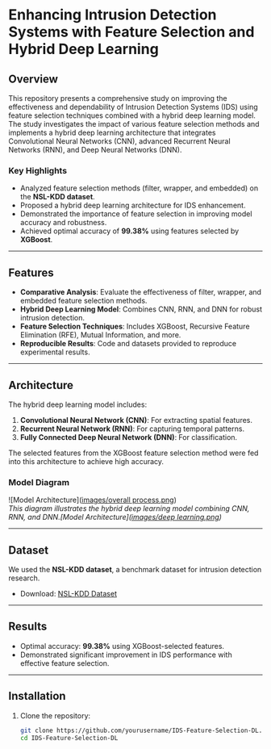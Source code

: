 # **Enhancing Intrusion Detection Systems with Feature Selection and Hybrid Deep Learning**

## **Overview**
This repository presents a comprehensive study on improving the effectiveness and dependability of Intrusion Detection Systems (IDS) using feature selection techniques combined with a hybrid deep learning model. The study investigates the impact of various feature selection methods and implements a hybrid deep learning architecture that integrates Convolutional Neural Networks (CNN), advanced Recurrent Neural Networks (RNN), and Deep Neural Networks (DNN).  

### **Key Highlights**  
- Analyzed feature selection methods (filter, wrapper, and embedded) on the **NSL-KDD dataset**.  
- Proposed a hybrid deep learning architecture for IDS enhancement.  
- Demonstrated the importance of feature selection in improving model accuracy and robustness.  
- Achieved optimal accuracy of **99.38%** using features selected by **XGBoost**.

---

## **Features**  
- **Comparative Analysis**: Evaluate the effectiveness of filter, wrapper, and embedded feature selection methods.  
- **Hybrid Deep Learning Model**: Combines CNN, RNN, and DNN for robust intrusion detection.  
- **Feature Selection Techniques**: Includes XGBoost, Recursive Feature Elimination (RFE), Mutual Information, and more.  
- **Reproducible Results**: Code and datasets provided to reproduce experimental results.  

---

## **Architecture**

The hybrid deep learning model includes:  
1. **Convolutional Neural Network (CNN)**: For extracting spatial features.  
2. **Recurrent Neural Network (RNN)**: For capturing temporal patterns.  
3. **Fully Connected Deep Neural Network (DNN)**: For classification.  

The selected features from the XGBoost feature selection method were fed into this architecture to achieve high accuracy.  

### **Model Diagram**  
![Model Architecture]([images/overall process.png](https://github.com/Siminatrisha/Intrusion-Detection-System-ICCIT-2024-/blob/main/overall%20process.PNG))  
*This diagram illustrates the hybrid deep learning model combining CNN, RNN, and DNN.[Model Architecture]([images/deep learning.png](https://github.com/Siminatrisha/Intrusion-Detection-System-ICCIT-2024-/blob/main/overall%20process.PNG))*

---

## **Dataset**  
We used the **NSL-KDD dataset**, a benchmark dataset for intrusion detection research.  
- Download: [NSL-KDD Dataset](https://www.unb.ca/cic/datasets/nsl.html)  

---

## **Results**  
- Optimal accuracy: **99.38%** using XGBoost-selected features.  
- Demonstrated significant improvement in IDS performance with effective feature selection.  

---

## **Installation**

1. Clone the repository:  
   ```bash
   git clone https://github.com/yourusername/IDS-Feature-Selection-DL.git
   cd IDS-Feature-Selection-DL

